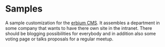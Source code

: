# Samples

A sample customization for the [erbium CMS](https://github.com/erbium-cms/erbium-cms).
It assembles a department in some company that wants to have there own site in
the intranet. There should be blogging possibilities for everybody and in
addition also some voting page or talks proposals for a regular meetup.
